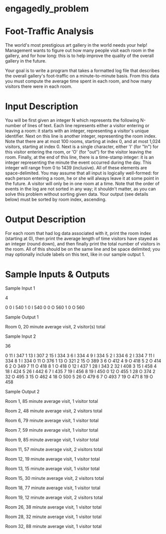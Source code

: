# engagedly_problem
   # Foot-Traffic Analysis

 

The world's most prestigious art gallery in the world needs your help! Management wants to figure out how many people visit each room in the gallery, and for how long: this is to help improve the quality of the overall gallery in the future.

 

Your goal is to write a program that takes a formatted log file that describes the overall gallery's foot-traffic on a minute-to-minute basis. From this data you must compute the average time spent in each room, and how many visitors there were in each room.

 

# Input Description

You will be first given an integer N which represents the following N-number of lines of text. Each line represents either a visitor entering or leaving a room: it starts with an integer, representing a visitor's unique identifier. Next on this line is another integer, representing the room index. Note that there are at most 100 rooms, starting at index 0, and at most 1,024 visitors, starting at index 0. Next is a single character, either 'I' (for "In") for this visitor entering the room, or 'O' (for "out") for the visitor leaving the room. Finally, at the end of this line, there is a time-stamp integer: it is an integer representing the minute the event occurred during the day. This integer will range from 0 to 1439 (inclusive). All of these elements are space-delimited.
You may assume that all input is logically well-formed: for each person entering a room, he or she will always leave it at some point in the future. A visitor will only be in one room at a time.
Note that the order of events in the log are not sorted in any way; it shouldn't matter, as you can solve this problem without sorting given data. Your output (see details below) must be sorted by room index, ascending.

 

# Output Description

For each room that had log data associated with it, print the room index (starting at 0), then print the average length of time visitors have stayed as an integer (round down), and then finally print the total number of visitors in the room. All of this should be on the same line and be space delimited; you may optionally include labels on this text, like in our sample output 1.

# Sample Inputs & Outputs

Sample Input 1

4

0 0 I 540
1 0 I 540
0 0 O 560
1 0 O 560
 
Sample Output 1

 

Room 0, 20 minute average visit, 2 visitor(s) total

 

Sample Input 2

 

36

0 11 I 347
1 13 I 307
2 15 I 334
3 6 I 334
4 9 I 334
5 2 I 334
6 2 I 334
7 11 I 334
8 1 I 334
0 11 O 376
1 13 O 321
2 15 O 389
3 6 O 412
4 9 O 418
5 2 O 414
6 2 O 349
7 11 O 418
8 1 O 418
0 12 I 437
1 28 I 343
2 32 I 408
3 15 I 458
4 18 I 424
5 26 I 442
6 7 I 435
7 19 I 456
8 19 I 450
0 12 O 455
1 28 O 374
2 32 O 495
3 15 O 462
4 18 O 500
5 26 O 479
6 7 O 493
7 19 O 471
8 19 O 458
 

Sample Output 2

 

Room 1, 85 minute average visit, 1 visitor total

Room 2, 48 minute average visit, 2 visitors total

Room 6, 79 minute average visit, 1 visitor total

Room 7, 59 minute average visit, 1 visitor total

Room 9, 85 minute average visit, 1 visitor total

Room 11, 57 minute average visit, 2 visitors total

Room 12, 19 minute average visit, 1 visitor total

Room 13, 15 minute average visit, 1 visitor total

Room 15, 30 minute average visit, 2 visitors total

Room 18, 77 minute average visit, 1 visitor total

Room 19, 12 minute average visit, 2 visitors total

Room 26, 38 minute average visit, 1 visitor total

Room 28, 32 minute average visit, 1 visitor total

Room 32, 88 minute average visit, 1 visitor total

